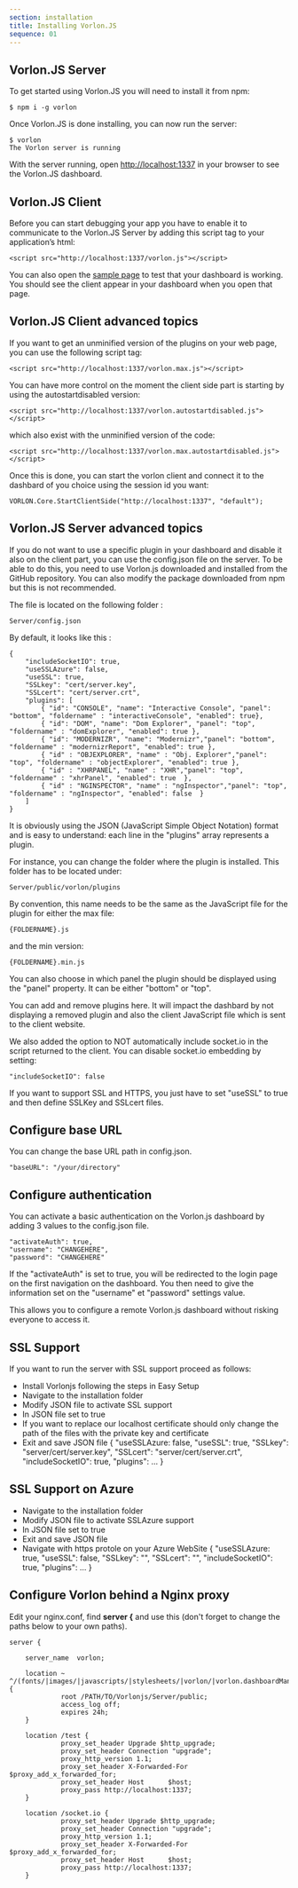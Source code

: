 ```yaml
---
section: installation
title: Installing Vorlon.JS
sequence: 01
---
```


## Vorlon.JS Server

To get started using Vorlon.JS you will need to install it from npm:

    $ npm i -g vorlon

Once Vorlon.JS is done installing, you can now run the server:

    $ vorlon
    The Vorlon server is running

With the server running, open [http://localhost:1337](http://localhost:1337) in your browser to see the Vorlon.JS dashboard.

## Vorlon.JS Client

Before you can start debugging your app you have to enable it to communicate to the Vorlon.JS Server by adding this script tag to your application’s html:

    <script src="http://localhost:1337/vorlon.js"></script>

You can also open the [sample page](http://cdn.rawgit.com/MicrosoftDX/Vorlonjs/master/Plugins/samples/index.html) to test that your dashboard is working. You should see the client appear in your dashboard when you open that page.

## Vorlon.JS Client advanced topics

If you want to get an unminified version of the plugins on your web page, you can use the following script tag:

    <script src="http://localhost:1337/vorlon.max.js"></script>

You can have more control on the moment the client side part is starting by using the autostartdisabled version:

    <script src="http://localhost:1337/vorlon.autostartdisabled.js"></script>
    
which also exist with the unminified version of the code:

    <script src="http://localhost:1337/vorlon.max.autostartdisabled.js"></script>
    
Once this is done, you can start the vorlon client and connect it to the dashbard of you choice using the session id you want:

    VORLON.Core.StartClientSide("http://localhost:1337", "default");
    
## Vorlon.JS Server advanced topics

If you do not want to use a specific plugin in your dashboard and disable it also on the client part, you can use the config.json file on the server.
To be able to do this, you need to use Vorlon.js downloaded and installed from the GitHub repository. You can also modify the package downloaded from npm but this is not recommended.

The file is located on the following folder :

    Server/config.json
    
By default, it looks like this :

    {
        "includeSocketIO": true,
        "useSSLAzure": false,
        "useSSL": true,
        "SSLkey": "cert/server.key",
        "SSLcert": "cert/server.crt",
        "plugins": [
            { "id": "CONSOLE", "name": "Interactive Console", "panel": "bottom", "foldername" : "interactiveConsole", "enabled": true},
            { "id": "DOM", "name": "Dom Explorer", "panel": "top", "foldername" : "domExplorer", "enabled": true },
            { "id": "MODERNIZR", "name": "Modernizr","panel": "bottom", "foldername" : "modernizrReport", "enabled": true },
            { "id" : "OBJEXPLORER", "name" : "Obj. Explorer","panel": "top", "foldername" : "objectExplorer", "enabled": true },
            { "id" : "XHRPANEL", "name" : "XHR","panel": "top", "foldername" : "xhrPanel", "enabled": true  },
            { "id" : "NGINSPECTOR", "name" : "ngInspector","panel": "top", "foldername" : "ngInspector", "enabled": false  }
        ]
    }
    
It is obviously using the JSON (JavaScript Simple Object Notation) format and is easy to understand: each line in the "plugins" array represents a plugin.

For instance, you can change the folder where the plugin is installed. This folder has to be located under:

    Server/public/vorlon/plugins
    
By convention, this name needs to be the same as the JavaScript file for the plugin for either the max file:

    {FOLDERNAME}.js
    
and the min version:

    {FOLDERNAME}.min.js
    
You can also choose in which panel the plugin should be displayed using the "panel" property. It can be either "bottom" or "top".

You can add and remove plugins here. 
It will impact the dashbard by not displaying a removed plugin and also the client JavaScript file which is sent to the client website.

We also added the option to NOT automatically include socket.io in the script returned to the client. You can disable socket.io embedding by setting:

    "includeSocketIO": false
    
If you want to support SSL and HTTPS, you just have to set "useSSL" to true and then define SSLKey and SSLcert files.

## Configure base URL

You can change the base URL path in config.json.

    "baseURL": "/your/directory"
    
## Configure authentication

You can activate a basic authentication on the Vorlon.js dashboard by adding 3 values to the config.json file.

    "activateAuth": true,
    "username": "CHANGEHERE",
    "password": "CHANGEHERE"
    
If the "activateAuth" is set to true, you will be redirected to the login page on the first navigation on the dashboard.
You then need to give the information set on the "username" et "password" settings value.

This allows you to configure a remote Vorlon.js dashboard without risking everyone to access it.

## SSL Support

If you want to run the server with SSL support proceed as follows:

- Install Vorlonjs following the steps in Easy Setup
- Navigate to the installation folder
- Modify JSON file to activate SSL support
- In JSON file set to true 
- If you want to replace our localhost certificate should only change the path of the files with the private key and certificate
- Exit and save JSON file
        {
            "useSSLAzure: false,
            "useSSL": true,
            "SSLkey": "server/cert/server.key",
            "SSLcert": "server/cert/server.crt",
            "includeSocketIO": true,
            "plugins": 
                ...
        }

## SSL Support on Azure

- Navigate to the installation folder
- Modify JSON file to activate SSLAzure support
- In JSON file set to true
- Exit and save JSON file
- Navigate with https protole on your Azure WebSite
        {
            "useSSLAzure: true,
            "useSSL": false,
            "SSLkey": "",
            "SSLcert": "",
            "includeSocketIO": true,
            "plugins": 
            ...
        }
    
## Configure Vorlon behind a Nginx proxy

Edit your nginx.conf, find **server {** and use this (don't forget to change the paths below to your own paths).

    server {

        server_name  vorlon;

        location ~ ^/(fonts/|images/|javascripts/|stylesheets/|vorlon/|vorlon.dashboardManager.js|robots.txt|humans.txt|favicon.ico) {
                 root /PATH/TO/Vorlonjs/Server/public;
                 access_log off;
                 expires 24h;
        }

        location /test {
                 proxy_set_header Upgrade $http_upgrade;
                 proxy_set_header Connection "upgrade";
                 proxy_http_version 1.1;
                 proxy_set_header X-Forwarded-For $proxy_add_x_forwarded_for;
                 proxy_set_header Host      $host;
                 proxy_pass http://localhost:1337;
        }

        location /socket.io {
                 proxy_set_header Upgrade $http_upgrade;
                 proxy_set_header Connection "upgrade";
                 proxy_http_version 1.1;
                 proxy_set_header X-Forwarded-For $proxy_add_x_forwarded_for;
                 proxy_set_header Host      $host;
                 proxy_pass http://localhost:1337;
        }

